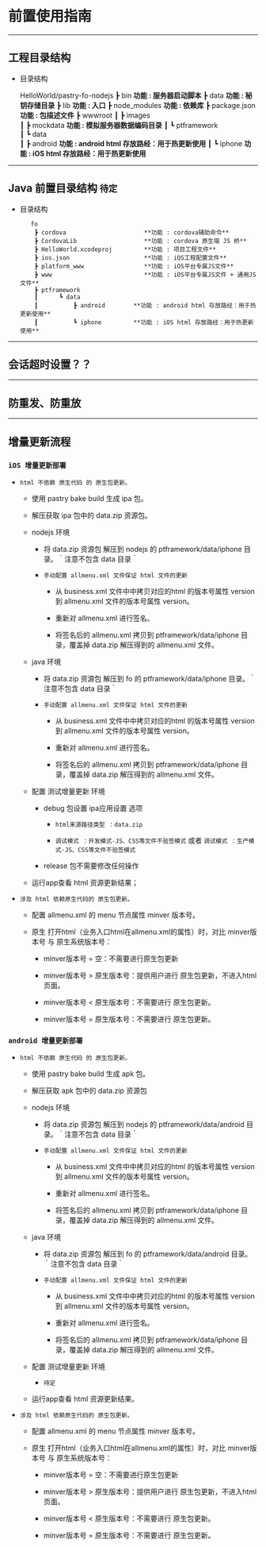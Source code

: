 # 前置使用指南

----
## 工程目录结构

  * 目录结构
    
       HelloWorld/pastry-fo-nodejs
                ┣ bin                       **功能 : 服务器启动脚本**
                ┣ data                      **功能 : 秘钥存储目录**
                ┣ lib                       **功能 : 入口**
                ┣ node_modules              **功能 : 依赖库**
                ┣ package.json              **功能 : 包描述文件**
                ┣ wwwroot
                ┃  ┣ images                 
                ┃  ┣ mockdata               **功能 : 模拟服务器数据编码目录**
                ┃  ┗ ptframework            
                ┃      ┗ data               
                ┃          ┣ android        **功能 : android html 存放路经：用于热更新使用**
                ┃          ┗ iphone         **功能 : iOS html 存放路经：用于热更新使用**

----
## Java 前置目录结构 `待定`

  * 目录结构
    
           fo
            ┣ cordova                      **功能 : cordova辅助命令**
            ┣ CordovaLib                   **功能 : cordova 原生端 JS 桥**
            ┣ HelloWorld.xcodeproj         **功能 : 项目工程文件**
            ┣ ios.json                     **功能 : iOS工程配置文件**
            ┣ platform_www                 **功能 : iOS平台专属JS文件**
            ┣ www                          **功能 : iOS平台专属JS文件 + 通用JS文件**
            ┣ ptframework          
            ┃      ┗ data                 
            ┃          ┣ android        **功能 : android html 存放路经：用于热更新使用**
            ┃          ┗ iphone         **功能 : iOS html 存放路经：用于热更新使用**

----
## 会话超时设置？？


----
## 防重发、防重放

----
## 增量更新流程

### `iOS 增量更新部署`

* `html 不依赖 原生代码 的 原生包更新。`
    
    * 使用 pastry bake build 生成 ipa 包。
        
    * 解压获取 ipa 包中的 data.zip 资源包。
        
    * nodejs 环境
            
        * 将 data.zip 资源包 解压到 nodejs 的 ptframework/data/iphone 目录。｀注意不包含 data 目录｀
        
        * `手动配置 allmenu.xml 文件保证 html 文件的更新`
        
            * 从 business.xml 文件中中拷贝对应的html 的版本号属性 version 到 allmenu.xml 文件的版本号属性 version。
            
            * 重新对 allmenu.xml 进行签名。
            
            * 将签名后的 allmenu.xml 拷贝到 ptframework/data/iphone 目录，覆盖掉 data.zip 解压得到的 allmenu.xml 文件。
        
    * java 环境
            
        * 将 data.zip 资源包 解压到 fo 的 ptframework/data/iphone 目录。｀注意不包含 data 目录｀
        
        * `手动配置 allmenu.xml 文件保证 html 文件的更新`
        
            * 从 business.xml 文件中中拷贝对应的html 的版本号属性 version 到 allmenu.xml 文件的版本号属性 version。
            
            * 重新对 allmenu.xml 进行签名。
            
            * 将签名后的 allmenu.xml 拷贝到 ptframework/data/iphone 目录，覆盖掉 data.zip 解压得到的 allmenu.xml 文件。
    
    * 配置 测试增量更新 环境
            
        * debug 包设置 ipa应用设置 选项
            
            * `html来源路径类型 ：data.zip`
                
            * `调试模式 ：开发模式-JS、CSS等文件不验签模式` 或者 `调试模式 ：生产模式-JS、CSS等文件不验签模式`
        * release 包不需要修改任何操作
        
    * 运行app查看 html 资源更新结果；

* `涉及 html 依赖原生代码的 原生包更新。`
        
    * 配置 allmenu.xml 的 menu 节点属性 minver 版本号。
    
    * 原生 打开html（业务入口html在allmenu.xml的属性）时，对比 minver版本号 与 原生系统版本号：
        
        * minver版本号 = 空：不需要进行原生包更新
        
        * minver版本号 > 原生版本号：提供用户进行 原生包更新，不进入html页面。
        
        * minver版本号 < 原生版本号：不需要进行 原生包更新。
        
        * minver版本号 = 原生版本号：不需要进行 原生包更新。

### `android 增量更新部署`

* `html 不依赖 原生代码 的 原生包更新。`

    * 使用 pastry bake build 生成 apk 包。
        
    * 解压获取 apk 包中的 data.zip 资源包
        
    * nodejs 环境
            
        * 将 data.zip 资源包 解压到 nodejs 的 ptframework/data/android 目录。｀注意不包含 data 目录｀
        
        * `手动配置 allmenu.xml 文件保证 html 文件的更新`
        
            * 从 business.xml 文件中中拷贝对应的html 的版本号属性 version 到 allmenu.xml 文件的版本号属性 version。
            
            * 重新对 allmenu.xml 进行签名。
            
            * 将签名后的 allmenu.xml 拷贝到 ptframework/data/iphone 目录，覆盖掉 data.zip 解压得到的 allmenu.xml 文件。
        
    * java 环境
        
        * 将 data.zip 资源包 解压到 fo 的 ptframework/data/android 目录。｀注意不包含 data 目录｀
        
        * `手动配置 allmenu.xml 文件保证 html 文件的更新`
        
            * 从 business.xml 文件中中拷贝对应的html 的版本号属性 version 到 allmenu.xml 文件的版本号属性 version。
            
            * 重新对 allmenu.xml 进行签名。
            
            * 将签名后的 allmenu.xml 拷贝到 ptframework/data/iphone 目录，覆盖掉 data.zip 解压得到的 allmenu.xml 文件。
    
    * 配置 测试增量更新 环境
    
        * `待定`
    
    * 运行app查看 html 资源更新结果。

* `涉及 html 依赖原生代码的 原生包更新。`
        
    * 配置 allmenu.xml 的 menu 节点属性 minver 版本号。
        
    * 原生 打开html（业务入口html在allmenu.xml的属性）时，对比 minver版本号 与 原生系统版本号：
        
        * minver版本号 = 空：不需要进行原生包更新
        
        * minver版本号 > 原生版本号：提供用户进行 原生包更新，不进入html页面。
        
        * minver版本号 < 原生版本号：不需要进行 原生包更新。
        
        * minver版本号 = 原生版本号：不需要进行 原生包更新。
